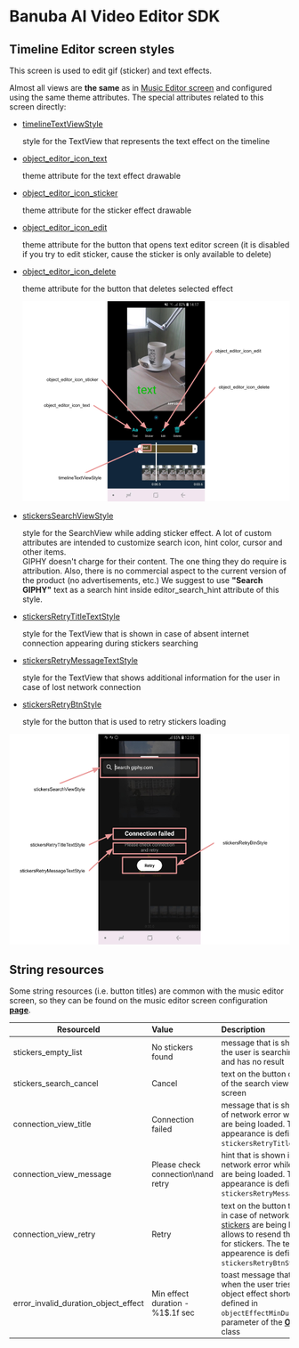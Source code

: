 # Banuba AI Video Editor SDK
## Timeline Editor screen styles

This screen is used to edit gif (sticker) and text effects. 

Almost all views are **the same** as in [Music Editor screen](guide_audio_content.md#Music-Editor-screen) and configured using the same theme attributes. The special attributes related to this screen directly:

- [timelineTextViewStyle](../app/src/main/res/values/themes.xml#L253)

    style for the TextView that represents the text effect on the timeline

- [object_editor_icon_text](../app/src/main/res/values/themes.xml#L255)

    theme attribute for the text effect drawable

- [object_editor_icon_sticker](../app/src/main/res/values/themes.xml#L256)

    theme attribute for the sticker effect drawable

- [object_editor_icon_edit](../app/src/main/res/values/themes.xml#L257)

    theme attribute for the button that opens text editor screen (it is disabled if you try to edit sticker, cause the sticker is only available to delete)
- [object_editor_icon_delete](../app/src/main/res/values/themes.xml#L258)

    theme attribute for the button that deletes selected effect

    ![img](screenshots/timeline1.png)

- [stickersSearchViewStyle](../app/src/main/res/values/themes.xml#L262)

    style for the SearchView while adding sticker effect. A lot of custom attributes are intended to customize search icon, hint color, cursor and other items. 
    <br />GIPHY doesn't charge for their content. The one thing they do require is attribution. Also, there is no commercial aspect to the current version of the product (no advertisements, etc.) We suggest to use **"Search GIPHY"** text as a search hint inside editor_search_hint attribute of this style. 
- [stickersRetryTitleTextStyle](../app/src/main/res/values/themes.xml#L263)

    style for the TextView that is shown in case of absent internet connection appearing during stickers searching
- [stickersRetryMessageTextStyle](../app/src/main/res/values/themes.xml#L264)

    style for the TextView that shows additional information for the user in case of lost network connection
- [stickersRetryBtnStyle](../app/src/main/res/values/themes.xml#L265)

    style for the button that is used to retry stickers loading

![img](screenshots/timeline2.png)


## String resources

Some string resources (i.e. button titles) are common with the music editor screen, so they can be found on the music editor screen configuration [**page**](guide_audio_content.md#Music-Editor-screen).

| ResourceId        |      Value      |   Description |
| ------------- | :----------- | :------------- |
| stickers_empty_list | No stickers found | message that is shown while the user is searching [stickers](integration_customizations.md#configure-stickers-content) and has no result
| stickers_search_cancel | Cancel | text on the button on the right of the search view on [stickers](integration_customizations.md#configure-stickers-content) screen
| connection_view_title | Connection failed | message that is shown in case of network error while [stickers](integration_customizations.md#configure-stickers-content) are being loaded. The text appearance is defined in ```stickersRetryTitleTextStyle```
| connection_view_message | Please check connection\nand retry | hint that is shown in case of network error while [stickers](integration_customizations.md#configure-stickers-content) are being loaded. The text appearance is defined in ```stickersRetryMessageTextStyle```
| connection_view_retry | Retry | text on the button that is shown in case of network error while [stickers](integration_customizations.md#configure-stickers-content) are being loaded. It allows to resend the request for stickers. The text appearence is defined in ```stickersRetryBtnStyle```
| error_invalid_duration_object_effect | Min effect duration - %1$.1f sec | toast message that is shown when the user tries to make the object effect shorter than defined in `objectEffectMinDurationMs` parameter of the [**ObjectEditor**](config_object_editor.md) class

